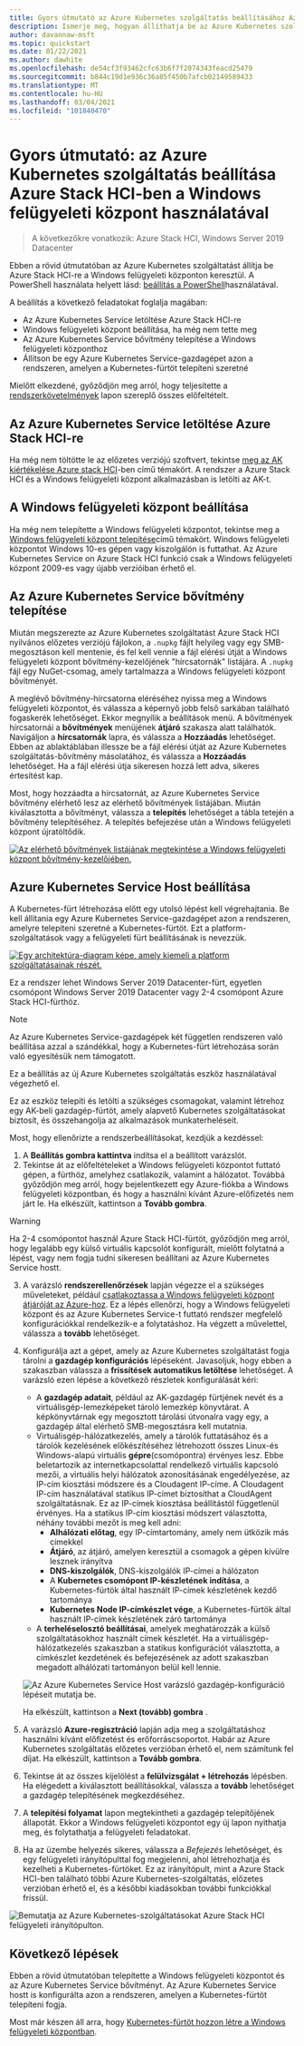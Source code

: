 ```yaml
---
title: Gyors útmutató az Azure Kubernetes szolgáltatás beállításához Azure Stack HCI-ben a Windows felügyeleti központ használatával
description: Ismerje meg, hogyan állíthatja be az Azure Kubernetes szolgáltatást a Azure Stack HCI-ben a Windows felügyeleti központon keresztül
author: davannaw-msft
ms.topic: quickstart
ms.date: 01/22/2021
ms.author: dawhite
ms.openlocfilehash: de54cf3f93462cfc63b6f7f2074343feacd25479
ms.sourcegitcommit: b844c19d1e936c36a85f450b7afcb02149589433
ms.translationtype: MT
ms.contentlocale: hu-HU
ms.lasthandoff: 03/04/2021
ms.locfileid: "101840470"
---
```

# <a name="quickstart-set-up-azure-kubernetes-service-on-azure-stack-hci-using-windows-admin-center"></a>Gyors útmutató: az Azure Kubernetes szolgáltatás beállítása Azure Stack HCI-ben a Windows felügyeleti központ használatával

> A következőkre vonatkozik: Azure Stack HCI, Windows Server 2019 Datacenter

Ebben a rövid útmutatóban az Azure Kubernetes szolgáltatást állítja be Azure Stack HCI-re a Windows felügyeleti központon keresztül. A PowerShell használata helyett lásd: [beállítás a PowerShell](setup-powershell.md)használatával.

A beállítás a következő feladatokat foglalja magában:

* Az Azure Kubernetes Service letöltése Azure Stack HCI-re
* Windows felügyeleti központ beállítása, ha még nem tette meg
* Az Azure Kubernetes Service bővítmény telepítése a Windows felügyeleti központhoz
* Állítson be egy Azure Kubernetes Service-gazdagépet azon a rendszeren, amelyen a Kubernetes-fürtöt telepíteni szeretné

Mielőtt elkezdené, győződjön meg arról, hogy teljesítette a [rendszerkövetelmények](.\system-requirements.md) lapon szereplő összes előfeltételt.

## <a name="download-azure-kubernetes-service-on-azure-stack-hci"></a>Az Azure Kubernetes Service letöltése Azure Stack HCI-re

Ha még nem töltötte le az előzetes verziójú szoftvert, tekintse [meg az AK kiértékelése Azure stack HCI](https://aka.ms/AKS-HCI-Evaluate)-ben című témakört. A rendszer a Azure Stack HCI és a Windows felügyeleti központ alkalmazásban is letölti az AK-t.

## <a name="setting-up-windows-admin-center"></a>A Windows felügyeleti központ beállítása

Ha még nem telepítette a Windows felügyeleti központot, tekintse meg a [Windows felügyeleti központ telepítése](/windows-server/manage/windows-admin-center/deploy/install)című témakört. Windows felügyeleti központot Windows 10-es gépen vagy kiszolgálón is futtathat. Az Azure Kubernetes Service on Azure Stack HCI funkció csak a Windows felügyeleti központ 2009-es vagy újabb verzióiban érhető el.

## <a name="installing-the-azure-kubernetes-service-extension"></a>Az Azure Kubernetes Service bővítmény telepítése

Miután megszerezte az Azure Kubernetes szolgáltatást Azure Stack HCI nyilvános előzetes verziójú fájlokon, a `.nupkg` fájlt helyileg vagy egy SMB-megosztáson kell mentenie, és fel kell vennie a fájl elérési útját a Windows felügyeleti központ bővítmény-kezelőjének "hírcsatornák" listájára. A `.nupkg` fájl egy NuGet-csomag, amely tartalmazza a Windows felügyeleti központ bővítményét.

A meglévő bővítmény-hírcsatorna eléréséhez nyissa meg a Windows felügyeleti központot, és válassza a képernyő jobb felső sarkában található fogaskerék lehetőséget. Ekkor megnyílik a beállítások menü. A bővítmények hírcsatornái a **bővítmények** menüjének **átjáró** szakasza alatt találhatók. Navigáljon a **hírcsatornák** lapra, és válassza a **Hozzáadás** lehetőséget. Ebben az ablaktáblában illessze be a fájl elérési útját az Azure Kubernetes szolgáltatás-bővítmény másolatához, és válassza a **Hozzáadás** lehetőséget. Ha a fájl elérési útja sikeresen hozzá lett adva, sikeres értesítést kap. 

Most, hogy hozzáadta a hírcsatornát, az Azure Kubernetes Service bővítmény elérhető lesz az elérhető bővítmények listájában. Miután kiválasztotta a bővítményt, válassza a **telepítés** lehetőséget a tábla tetején a bővítmény telepítéséhez. A telepítés befejezése után a Windows felügyeleti központ újratöltődik. 

[![Az elérhető bővítmények listájának megtekintése a Windows felügyeleti központ bővítmény-kezelőjében. ](.\media\setup\extension-manager.png)](.\media\setup\extension-manager.png#lightbox)

## <a name="setting-up-an-azure-kubernetes-service-host"></a>Azure Kubernetes Service Host beállítása

A Kubernetes-fürt létrehozása előtt egy utolsó lépést kell végrehajtania. Be kell állítania egy Azure Kubernetes Service-gazdagépet azon a rendszeren, amelyre telepíteni szeretné a Kubernetes-fürtöt. Ezt a platform-szolgáltatások vagy a felügyeleti fürt beállításának is nevezzük.  

[![Egy architektúra-diagram képe, amely kiemeli a platform szolgáltatásainak részét.](.\media\setup\aks-hci-architecture-focused.png)](.\media\setup\aks-hci-architecture-focused.png) 

Ez a rendszer lehet Windows Server 2019 Datacenter-fürt, egyetlen csomópont Windows Server 2019 Datacenter vagy 2-4 csomópont Azure Stack HCI-fürthöz. 

> [!NOTE] 
> Az Azure Kubernetes Service-gazdagépek két független rendszeren való beállítása azzal a szándékkal, hogy a Kubernetes-fürt létrehozása során való egyesítésük nem támogatott. 

Ez a beállítás az új Azure Kubernetes szolgáltatás eszköz használatával végezhető el. 

Ez az eszköz telepíti és letölti a szükséges csomagokat, valamint létrehoz egy AK-beli gazdagép-fürtöt, amely alapvető Kubernetes szolgáltatásokat biztosít, és összehangolja az alkalmazások munkaterheléseit. 

Most, hogy ellenőrizte a rendszerbeállításokat, kezdjük a kezdéssel: 
1. A **Beállítás gombra kattintva** indítsa el a beállított varázslót.
2. Tekintse át az előfeltételeket a Windows felügyeleti központot futtató gépen, a fürthöz, amelyhez csatlakozik, valamint a hálózatot. Továbbá győződjön meg arról, hogy bejelentkezett egy Azure-fiókba a Windows felügyeleti központban, és hogy a használni kívánt Azure-előfizetés nem járt le. Ha elkészült, kattintson a **Tovább gombra**.

> [!WARNING]
> Ha 2-4 csomópontot használ Azure Stack HCI-fürtöt, győződjön meg arról, hogy legalább egy külső virtuális kapcsolót konfigurált, mielőtt folytatná a lépést, vagy nem fogja tudni sikeresen beállítani az Azure Kubernetes Service hostt.

3. A varázsló **rendszerellenőrzések** lapján végezze el a szükséges műveleteket, például [csatlakoztassa a Windows felügyeleti központ átjáróját az Azure-hoz](/windows-server/manage/windows-admin-center/azure/azure-integration). Ez a lépés ellenőrzi, hogy a Windows felügyeleti központ és az Azure Kubernetes Service-t futtató rendszer megfelelő konfigurációkkal rendelkezik-e a folytatáshoz. Ha végzett a művelettel, válassza a **tovább** lehetőséget.
4. Konfigurálja azt a gépet, amely az Azure Kubernetes szolgáltatást fogja tárolni a **gazdagép konfigurációs** lépéseként. Javasoljuk, hogy ebben a szakaszban válassza a **frissítések automatikus letöltése** lehetőséget. A varázsló ezen lépése a következő részletek konfigurálását kéri:
    * A **gazdagép adatait**, például az AK-gazdagép fürtjének nevét és a virtuálisgép-lemezképeket tároló lemezkép könyvtárat. A képkönyvtárnak egy megosztott tárolási útvonalra vagy egy, a gazdagép által elérhető SMB-megosztásra kell mutatnia.
    * Virtuálisgép-hálózatkezelés, amely a tárolók futtatásához és a tárolók kezelésének előkészítéséhez létrehozott összes Linux-és Windows-alapú virtuális **gépre**(csomópontra) érvényes lesz. Ebbe beletartozik az internetkapcsolattal rendelkező virtuális kapcsoló mezői, a virtuális helyi hálózatok azonosításának engedélyezése, az IP-cím kiosztási módszere és a Cloudagent IP-címe. A Cloudagent IP-cím használatával statikus IP-címet biztosíthat a CloudAgent szolgáltatásnak. Ez az IP-címek kiosztása beállítástól függetlenül érvényes. Ha a statikus IP-cím kiosztási módszert választotta, néhány további mezőt is meg kell adni:
      - **Alhálózati előtag**, egy IP-címtartomány, amely nem ütközik más címekkel
      - **Átjáró**, az átjáró, amelyen keresztül a csomagok a gépen kívülre lesznek irányítva
      - **DNS-kiszolgálók**, DNS-kiszolgálók IP-címei a hálózaton
      - A **Kubernetes csomópont IP-készletének indítása**, a Kubernetes-fürtök által használt IP-címek készletének kezdő tartománya
      - **Kubernetes Node IP-címkészlet vége**, a Kubernetes-fürtök által használt IP-címek készletének záró tartománya
    * A **terheléselosztó beállításai**, amelyek meghatározzák a külső szolgáltatásokhoz használt címek készletét. Ha a virtuálisgép-hálózatkezelés szakaszban a statikus konfigurációt választotta, a címkészlet kezdetének és befejezésének az adott szakaszban megadott alhálózati tartományon belül kell lennie. 

    ![Az Azure Kubernetes Service Host varázsló gazdagép-konfiguráció lépéseit mutatja be.](.\media\setup\host-configuration.png)
    
    Ha elkészült, kattintson a **Next (tovább) gombra** .

5. A varázsló **Azure-regisztráció** lapján adja meg a szolgáltatáshoz használni kívánt előfizetést és erőforráscsoportot. Habár az Azure Kubernetes szolgáltatás előzetes verzióban érhető el, nem számítunk fel díjat. Ha elkészült, kattintson a **Tovább gombra**.
6. Tekintse át az összes kijelölést a **felülvizsgálat + létrehozás** lépésben. Ha elégedett a kiválasztott beállításokkal, válassza a **tovább** lehetőséget a gazdagép telepítésének megkezdéséhez. 
7. A **telepítési folyamat** lapon megtekintheti a gazdagép telepítőjének állapotát. Ekkor a Windows felügyeleti központot egy új lapon nyithatja meg, és folytathatja a felügyeleti feladatokat. 
8. Ha az üzembe helyezés sikeres, válassza a *Befejezés* lehetőséget, és egy felügyeleti irányítópulttal fog megjelenni, ahol létrehozhatja és kezelheti a Kubernetes-fürtöket. Ez az irányítópult, mint a Azure Stack HCI-ben található többi Azure Kubernetes-szolgáltatás, előzetes verzióban érhető el, és a későbbi kiadásokban további funkciókkal frissül.
 
  ![Bemutatja az Azure Kubernetes-szolgáltatásokat Azure Stack HCI felügyeleti irányítópulton.](.\media\setup\dashboard.png)
 
## <a name="next-steps"></a>Következő lépések

Ebben a rövid útmutatóban telepítette a Windows felügyeleti központot és az Azure Kubernetes Service bővítményt. Az Azure Kubernetes Service hostt is konfigurálta azon a rendszeren, amelyen a Kubernetes-fürtöt telepíteni fogja.

Most már készen áll arra, hogy [Kubernetes-fürtöt hozzon létre a Windows felügyeleti központban](create-kubernetes-cluster.md).
